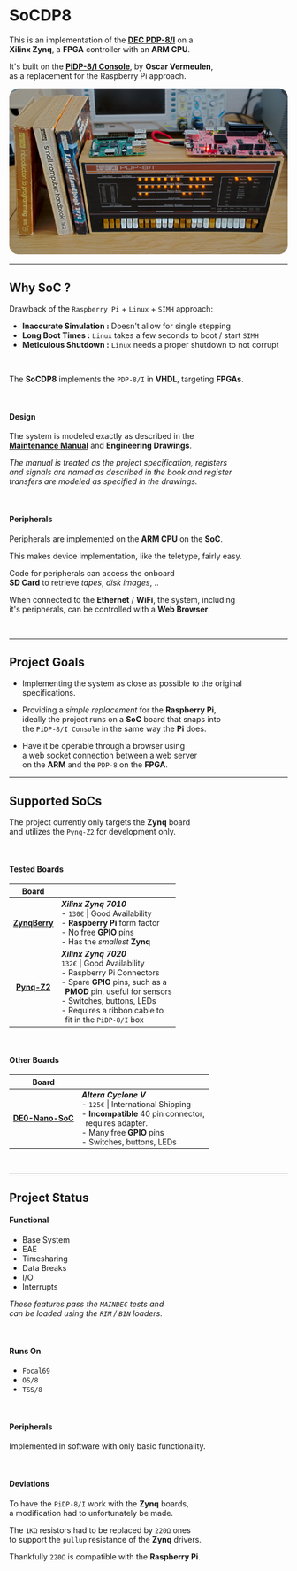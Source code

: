 [DEC PDP-8/I]: https://en.wikipedia.org/wiki/PDP-8
[PiDP-8/I Console]: https://obsolescence.wixsite.com/obsolescence/pidp-8

[Preview]: /pictures/Preview.png
[Maintenance Manual]: docs/PDP8I_maintenance_manual_vol1.pdf

[ZynqBerry]: https://shop.trenz-electronic.de/en/TE0726-03M-ZynqBerry-Zynq-7010-in-Raspberry-Pi-form-factor
[Pynq-Z2]: http://www.tul.com.tw/ProductsPYNQ-Z2.html

[DE0-Nano-SoC]: https://www.terasic.com.tw/cgi-bin/page/archive.pl?Language=English&CategoryNo=163&No=941&PartNo=1

<!----------------------------------------------------------------------------->

# SoCDP8

This is an implementation of the **[DEC PDP-8/I]** on a <br>
**Xilinx Zynq**, a **FPGA** controller with an **ARM CPU**.

It's built on the **[PiDP-8/I Console]**, by **Oscar Vermeulen**, <br>
as a replacement for the Raspberry Pi approach.

![Preview]

---

## Why SoC ?

Drawback of the `Raspberry Pi` + `Linux` + `SIMH` approach:

- **Inaccurate Simulation :** Doesn't allow for single stepping
- **Long Boot Times :** `Linux` takes a few seconds to boot / start `SIMH`
- **Meticulous Shutdown :** `Linux` needs a proper shutdown to not corrupt

<br>

The **SoCDP8** implements the `PDP-8/I` in **VHDL**, targeting **FPGAs**.

<br>

#### Design

The system is modeled exactly as described in the <br>
**[Maintenance Manual]**  and **Engineering Drawings**.

*The manual is treated as the project specification, registers* <br>
*and signals are named as described in the book and register* <br>
*transfers are modeled as specified in the drawings.*

<br>

#### Peripherals

Peripherals are implemented on the **ARM CPU** on the **SoC**.

This makes device implementation, like the teletype, fairly easy.

Code for peripherals can access the onboard <br>
**SD Card** to retrieve *tapes*, *disk images*, ..

When connected to the **Ethernet** / **WiFi**, the system, including <br>
it's peripherals, can be controlled with a **Web Browser**.

<br>

---

## Project Goals

- Implementing the system as close as possible to the original specifications.

- Providing a *simple replacement* for the **Raspberry Pi**, <br>
ideally the project runs on a **SoC** board that snaps into <br>
the `PiDP-8/I Console` in the same way the **Pi** does.

- Have it be operable through a browser using <br>
a web socket connection between a web server <br>
on the **ARM** and the `PDP-8` on the **FPGA**.

---

## Supported SoCs

The project currently only targets the **Zynq** board <br>
and utilizes the `Pynq-Z2` for development only.

<br>

#### Tested Boards

| Board |  |
|:-----:|:-|
| **[ZynqBerry]** | ***Xilinx Zynq 7010*** <br> - `130€` \| Good Availability <br> - **Raspberry Pi** form factor <br> - No free **GPIO** pins <br> - Has the *smallest* **Zynq** |
| **[Pynq-Z2]** | ***Xilinx Zynq 7020*** <br> `132€` \| Good Availability <br> - Raspberry Pi Connectors <br> - Spare **GPIO** pins, such as a <br>  **PMOD** pin, useful for sensors<br> - Switches, buttons, LEDs <br> - Requires a ribbon cable to <br>  fit in the `PiDP-8/I` box |

<br>

#### Other Boards

| Board |  |
|:-----:|:-|
| **[DE0-Nano-SoC]** | ***Altera Cyclone V*** <br> - `125€` \| International Shipping <br> - **Incompatible** 40 pin connector, <br>  requires adapter. <br> - Many free **GPIO** pins <br> - Switches, buttons, LEDs |

<br>

---

## Project Status

#### Functional

- Base System
- EAE
- Timesharing
- Data Breaks
- I/O
- Interrupts

*These features pass the `MAINDEC` tests and* <br>
*can be loaded using the `RIM` / `BIN` loaders.*

<br>

#### Runs On

- `Focal69`
- `OS/8`
- `TSS/8`

<br>

#### Peripherals

Implemented in software with only basic functionality.

<br>

#### Deviations

To have the `PiDP-8/I` work with the **Zynq** boards, <br>
a modification had to unfortunately be made.

The `1KΩ` resistors had to be replaced by `220Ω` ones <br>
to support the `pullup` resistance of the **Zynq** drivers.

Thankfully `220Ω` is compatible with the **Raspberry Pi**.
